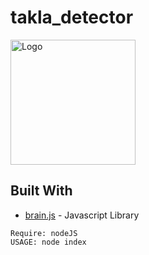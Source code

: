 # takla_detector
<img src="https://cdn.rawgit.com/harthur-org/brain.js/ff595242/logo.svg" alt="Logo" width=200px/>

## Built With

* [brain.js](https://github.com/BrainJS/brain.js) - Javascript Library

````
Require: nodeJS
USAGE: node index
````
